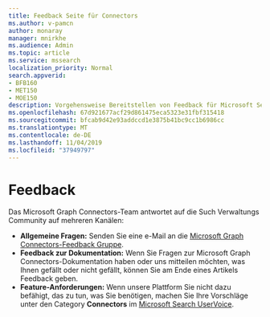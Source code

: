 ```yaml
---
title: Feedback Seite für Connectors
ms.author: v-pamcn
author: monaray
manager: mnirkhe
ms.audience: Admin
ms.topic: article
ms.service: mssearch
localization_priority: Normal
search.appverid:
- BFB160
- MET150
- MOE150
description: Vorgehensweise Bereitstellen von Feedback für Microsoft Search Connectors
ms.openlocfilehash: 67d921677acf29d861475eca5323e31fbf315418
ms.sourcegitcommit: bfcab9d42e93addccd1e3875b41bc9cc1b6986cc
ms.translationtype: MT
ms.contentlocale: de-DE
ms.lasthandoff: 11/04/2019
ms.locfileid: "37949797"
---
```

# <a name="feedback"></a>Feedback

Das Microsoft Graph Connectors-Team antwortet auf die Such Verwaltungs Community auf mehreren Kanälen:

* **Allgemeine Fragen:** Senden Sie eine e-Mail an die [Microsoft Graph Connectors-Feedback Gruppe](mailto:MicrosoftGraphConnectorsFeedback@service.microsoft.com).
* **Feedback zur Dokumentation:** Wenn Sie Fragen zur Microsoft Graph Connectors-Dokumentation haben oder uns mitteilen möchten, was Ihnen gefällt oder nicht gefällt, können Sie am Ende eines Artikels Feedback geben. 
* **Feature-Anforderungen:** Wenn unsere Plattform Sie nicht dazu befähigt, das zu tun, was Sie benötigen, machen Sie Ihre Vorschläge unter den Category **Connectors** im <a href="https://office365.uservoice.com/forums/925270-microsoft-search" target="_blank" data-linktype="external">Microsoft Search UserVoice</a>.

